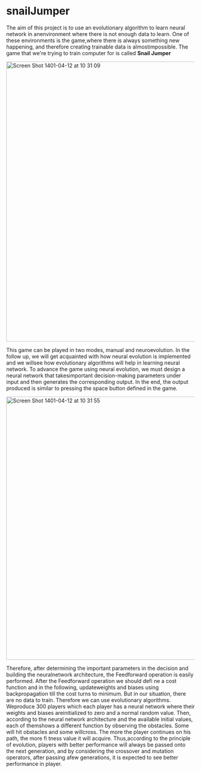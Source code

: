 # snailJumper

The aim of this project is to use an evolutionary algorithm to learn neural network in anenvironment where there is not enough data to learn. One of these environments is the game,where there is always something new happening, and therefore creating trainable data is almostimpossible.
The game that we're trying to train computer for is called **Snail Jumper**

<img width="747" alt="Screen Shot 1401-04-12 at 10 31 09" src="https://user-images.githubusercontent.com/71961438/177027023-5a9aeff5-7a10-4e1b-be9b-d4c9bbc3edc4.png">

This game can be played in two modes, manual and neuroevolution.
In the follow up, we will get acquainted with how neural evolution is implemented and we willsee how evolutionary algorithms will help in learning neural network.
To advance the game using neural evolution, we must design a neural network that takesimportant decision-making parameters under input and then generates the corresponding output. In the end, the output produced is similar to pressing the
space button defined in the game.

<img width="702" alt="Screen Shot 1401-04-12 at 10 31 55" src="https://user-images.githubusercontent.com/71961438/177027047-3fa35ddd-46d0-40c1-b44c-c789e53f059a.png">

Therefore, after determining the important parameters in the decision and building the neuralnetwork architecture, the Feedforward operation is easily performed.
After the Feedforward operation we should defi ne a cost function and in the following, updateweights and biases using backpropagation till the cost turns to minimum.
But in our situation, there are no data to train. Therefore we can use evolutionary algorithms. Weproduce 300 players which each player has a neural network where their weights and biases areinitialized to zero and a normal random value.
Then, according to the neural network architecture and the available initial values, each of themshows a different function by observing the obstacles. Some will hit obstacles and some willcross. The more the player continues on his path, the more fi tness value it will acquire. Thus,according to the principle of evolution, players with better performance will always be passed onto the next generation, and by considering the crossover and mutation operators, after passing afew generations, it is expected to see better performance in player.
